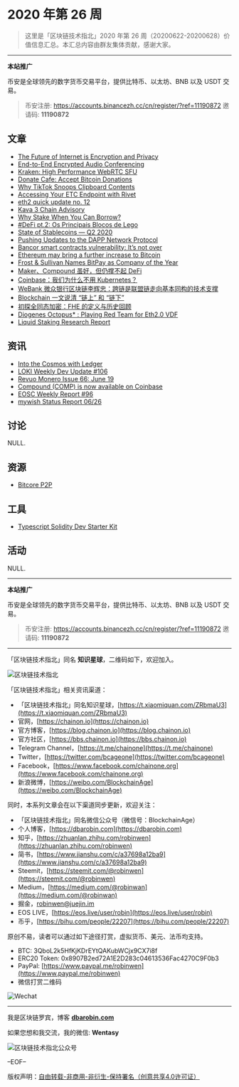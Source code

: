 # 2020 年第 26 周

> 这里是「区块链技术指北」2020 年第 26 周（20200622-20200628）价值信息汇总。本汇总内容由群友集体贡献，感谢大家。

***

**本站推广**

币安是全球领先的数字货币交易平台，提供比特币、以太坊、BNB 以及 USDT 交易。

> 币安注册: https://accounts.binancezh.cc/cn/register/?ref=11190872
> 邀请码: **11190872**

## 文章

* [The Future of Internet is Encryption and Privacy](https://bbs.chainon.io/d/5895)
* [End-to-End Encrypted Audio Conferencing](https://bbs.chainon.io/d/5896)
* [Kraken: High Performance WebRTC SFU](https://bbs.chainon.io/d/5897)
* [Donate Cafe: Accept Bitcoin Donations](https://bbs.chainon.io/d/5898)
* [Why TikTok Snoops Clipboard Contents](https://bbs.chainon.io/d/5899)
* [Accessing Your ETC Endpoint with Rivet](https://bbs.chainon.io/d/5900)
* [eth2 quick update no. 12](https://bbs.chainon.io/d/5901)
* [Kava 3 Chain Advisory](https://bbs.chainon.io/d/5902)
* [Why Stake When You Can Borrow?](https://bbs.chainon.io/d/5905)
* [#DeFi pt.2: Os Principais Blocos de Lego](https://bbs.chainon.io/d/5909)
* [State of Stablecoins — Q2 2020](https://bbs.chainon.io/d/5910)
* [Pushing Updates to the DAPP Network Protocol](https://bbs.chainon.io/d/5911)
* [Bancor smart contracts vulnerability: It’s not over](https://bbs.chainon.io/d/5913)
* [Ethereum may bring a further increase to Bitcoin](https://bbs.chainon.io/d/5914)
* [Frost & Sullivan Names BitPay as Company of the Year](https://bbs.chainon.io/d/5915)
* [Maker、Compound 虽好，但仍撑不起 DeFi](https://bbs.chainon.io/d/5916)
* [Coinbase：我们为什么不用 Kubernetes？](https://bbs.chainon.io/d/5917)
* [WeBank 微众银行区块链李辉忠：跨链是联盟链走向基本同构的技术支撑](https://bbs.chainon.io/d/5918)
* [Blockchain 一文说清 “链上” 和 “链下”](https://bbs.chainon.io/d/5921)
* [初探全同态加密：FHE 的定义与历史回顾](https://bbs.chainon.io/d/5922)
* [Diogenes Octopus* : Playing Red Team for Eth2.0 VDF](https://bbs.chainon.io/d/5923)
* [Liquid Staking Research Report](https://bbs.chainon.io/d/5924)

## 资讯

* [Into the Cosmos with Ledger](https://bbs.chainon.io/d/5903)
* [LOKI Weekly Dev Update #106](https://bbs.chainon.io/d/5904)
* [Revuo Monero Issue 66: June 19](https://bbs.chainon.io/d/5906)
* [Compound (COMP) is now available on Coinbase](https://bbs.chainon.io/d/5907)
* [EOSC Weekly Report #96](https://bbs.chainon.io/d/5908)
* [mywish Status Report 06/26](https://bbs.chainon.io/d/5912)

## 讨论

NULL.

## 资源

* [Bitcore P2P](https://bbs.chainon.io/d/5920)

## 工具

* [Typescript Solidity Dev Starter Kit](https://bbs.chainon.io/d/5919)

## 活动

NULL.

***

**本站推广**

币安是全球领先的数字货币交易平台，提供比特币、以太坊、BNB 以及 USDT 交易。

> 币安注册: https://accounts.binancezh.cc/cn/register/?ref=11190872
> 邀请码: **11190872**

***

「区块链技术指北」同名 **知识星球**，二维码如下，欢迎加入。

![区块链技术指北](https://cdn.dbarobin.com/3YzonTR.png)

「区块链技术指北」相关资讯渠道：

* 「区块链技术指北」同名知识星球，[https://t.xiaomiquan.com/ZRbmaU3](https://t.xiaomiquan.com/ZRbmaU3)
* 官网，[https://chainon.io](https://chainon.io)
* 官方博客，[https://blog.chainon.io](https://blog.chainon.io)
* 官方社区，[https://bbs.chainon.io](https://bbs.chainon.io)
* Telegram Channel，[https://t.me/chainone](https://t.me/chainone)
* Twitter，[https://twitter.com/bcageone](https://twitter.com/bcageone)
* Facebook，[https://www.facebook.com/chainone.org](https://www.facebook.com/chainone.org)
* 新浪微博，[https://weibo.com/BlockchainAge](https://weibo.com/BlockchainAge)

同时，本系列文章会在以下渠道同步更新，欢迎关注：

* 「区块链技术指北」同名微信公众号（微信号：BlockchainAge）
* 个人博客，[https://dbarobin.com](https://dbarobin.com)
* 知乎，[https://zhuanlan.zhihu.com/robinwen](https://zhuanlan.zhihu.com/robinwen)
* 简书，[https://www.jianshu.com/c/a37698a12ba9](https://www.jianshu.com/c/a37698a12ba9)
* Steemit，[https://steemit.com/@robinwen](https://steemit.com/@robinwen)
* Medium，[https://medium.com/@robinwan](https://medium.com/@robinwan)
* 掘金，[robinwen@juejin.im](https://juejin.im/user/5673ccae60b2260ee435f89a/posts)
* EOS LIVE，[https://eos.live/user/robin](https://eos.live/user/robin)
* 币乎，[https://bihu.com/people/22207](https://bihu.com/people/22207)

原创不易，读者可以通过如下途径打赏，虚拟货币、美元、法币均支持。

* BTC: 3QboL2k5HfKjKDrEYtQAKubWCjx9CX7i8f
* ERC20 Token: 0x8907B2ed72A1E2D283c04613536Fac4270C9F0b3
* PayPal: [https://www.paypal.me/robinwen](https://www.paypal.me/robinwen)
* 微信打赏二维码

![Wechat](https://cdn.dbarobin.com/SzoNl5b.jpg)

***

我是区块链罗宾，博客 **[dbarobin.com](https://dbarobin.com/)**

如果您想和我交流，我的微信: **Wentasy**

![区块链技术指北公众号](https://cdn.dbarobin.com/w0wignb.png)

–EOF–

版权声明：[自由转载-非商用-非衍生-保持署名（创意共享4.0许可证）](http://creativecommons.org/licenses/by-nc-nd/4.0/deed.zh)